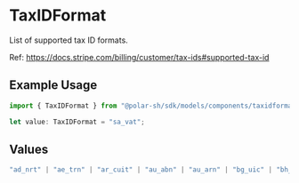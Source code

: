 # TaxIDFormat

List of supported tax ID formats.

Ref: https://docs.stripe.com/billing/customer/tax-ids#supported-tax-id

## Example Usage

```typescript
import { TaxIDFormat } from "@polar-sh/sdk/models/components/taxidformat.js";

let value: TaxIDFormat = "sa_vat";
```

## Values

```typescript
"ad_nrt" | "ae_trn" | "ar_cuit" | "au_abn" | "au_arn" | "bg_uic" | "bh_vat" | "bo_tin" | "br_cnpj" | "br_cpf" | "ca_bn" | "ca_gst_hst" | "ca_pst_bc" | "ca_pst_mb" | "ca_pst_sk" | "ca_qst" | "ch_uid" | "ch_vat" | "cl_tin" | "cn_tin" | "co_nit" | "cr_tin" | "de_stn" | "do_rcn" | "ec_ruc" | "eg_tin" | "es_cif" | "eu_oss_vat" | "eu_vat" | "gb_vat" | "ge_vat" | "hk_br" | "hr_oib" | "hu_tin" | "id_npwp" | "il_vat" | "in_gst" | "is_vat" | "jp_cn" | "jp_rn" | "jp_trn" | "ke_pin" | "kr_brn" | "kz_bin" | "li_uid" | "mx_rfc" | "my_frp" | "my_itn" | "my_sst" | "ng_tin" | "no_vat" | "no_voec" | "nz_gst" | "om_vat" | "pe_ruc" | "ph_tin" | "ro_tin" | "rs_pib" | "ru_inn" | "ru_kpp" | "sa_vat" | "sg_gst" | "sg_uen" | "si_tin" | "sv_nit" | "th_vat" | "tr_tin" | "tw_vat" | "ua_vat" | "us_ein" | "uy_ruc" | "ve_rif" | "vn_tin" | "za_vat"
```